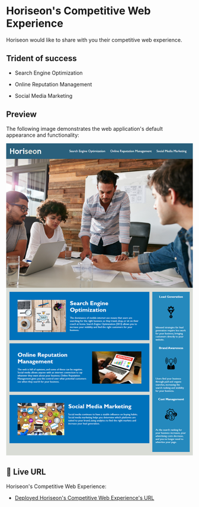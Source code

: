 # Horiseon's Competitive Web Experience

Horiseon would like to share with you their competitive web experience.

## Trident of success

* Search Engine Optimization

* Online Reputation Management

* Social Media Marketing

## Preview

The following image demonstrates the web application's default appearance and functionality:

![The text "Show Resources" appears below an article titled "Building Responsive Layouts".](./assets/images/webpage-demo.jpg)


## 📝 Live URL

Horiseon's Competitive Web Experience: 

* [Deployed Horiseon's Competitive Web Experience's URL](https://kcaseychamberlain.github.io/Horiseon-Competitive-Web-Experience/)
